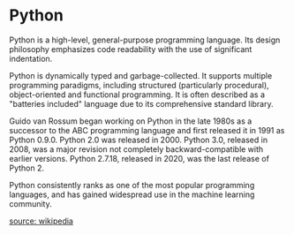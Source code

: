 
Python
======


Python is a high-level, general-purpose programming language. Its design philosophy emphasizes code readability with the use of significant indentation.
  


Python is dynamically typed and garbage-collected. It supports multiple programming paradigms, including structured (particularly procedural), object-oriented and functional programming. It is often described as a "batteries included" language due to its comprehensive standard library.
  


Guido van Rossum began working on Python in the late 1980s as a successor to the ABC programming language and first released it in 1991 as Python 0.9.0. Python 2.0 was released in 2000. Python 3.0, released in 2008, was a major revision not completely backward-compatible with earlier versions. Python 2.7.18, released in 2020, was the last release of Python 2.
  


Python consistently ranks as one of the most popular programming languages, and has gained widespread use in the machine learning community.
  
  
[source: wikipedia](https://en.wikipedia.org/wiki/Python_(programming_language))